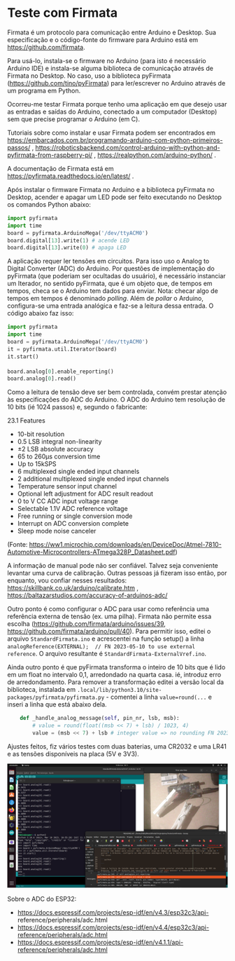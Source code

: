 # Teste com Firmata

Firmata é um protocolo para comunicação entre Arduino e Desktop. Sua especificação e o código-fonte do firmware para Arduino está em https://github.com/firmata.

Para usá-lo, instala-se o firmware no Arduino (para isto é necessário Arduino IDE) e instala-se alguma biblioteca de comunicação através de Firmata no Desktop. No caso, uso a biblioteca pyFirmata (https://github.com/tino/pyFirmata) para ler/escrever no Arduino através de um programa em Python.

Ocorreu-me testar Firmata porque tenho uma aplicação em que desejo usar as entradas e saídas do Arduino, conectado a um computador (Desktop) sem que precise programar o Arduino (em C).

Tutoriais sobre como instalar e usar Firmata podem ser encontrados em https://embarcados.com.br/programando-arduino-com-python-primeiros-passos/ , https://roboticsbackend.com/control-arduino-with-python-and-pyfirmata-from-raspberry-pi/ , https://realpython.com/arduino-python/ .

A documentação de Firmata está em https://pyfirmata.readthedocs.io/en/latest/ .

Após instalar o firmware Firmata no Arduino e a biblioteca pyFirmata no Desktop, acender e apagar um LED pode ser feito executando no Desktop os comandos Python abaixo:

```python
import pyfirmata
import time
board = pyfirmata.ArduinoMega('/dev/ttyACM0')
board.digital[13].write(1) # acende LED
board.digital[13].write(0) # apaga LED

```

A aplicação requer ler tensões em circuitos. Para isso uso o Analog to Digital Converter (ADC) do Arduino. Por questões de implementação do pyFirmata (que poderiam ser ocultadas do usuário), é necessário instanciar um Iterador, no sentido pyFirmata, que é um objeto que, de tempos em tempos, checa se o Arduino tem dados para enviar. Nota: checar algo de tempos em tempos é denominado *polling*. Além de *pollar* o Arduino, configura-se uma entrada analógica e faz-se a leitura dessa entrada. O código abaixo faz isso:
 
```python
import pyfirmata
import time
board = pyfirmata.ArduinoMega('/dev/ttyACM0')
it = pyfirmata.util.Iterator(board)
it.start()

board.analog[0].enable_reporting()
board.analog[0].read()

```

Como a leitura de tensão deve ser bem controlada, convém prestar atenção às especificações do ADC do Arduino. O ADC do Arduino tem resolução de 10 bits (ié 1024 passos) e, segundo o fabricante:

23.1 Features
- 10-bit resolution
- 0.5 LSB integral non-linearity
- ±2 LSB absolute accuracy
- 65 to 260μs conversion time
- Up to 15kSPS
- 6 multiplexed single ended input channels
- 2 additional multiplexed single ended input channels
- Temperature sensor input channel
- Optional left adjustment for ADC result readout
- 0 to V CC ADC input voltage range
- Selectable 1.1V ADC reference voltage
- Free running or single conversion mode
- Interrupt on ADC conversion complete
- Sleep mode noise canceler

(Fonte: https://ww1.microchip.com/downloads/en/DeviceDoc/Atmel-7810-Automotive-Microcontrollers-ATmega328P_Datasheet.pdf)

A informação de manual pode não ser confiável. Talvez seja conveniente levantar uma curva de calibração. Outras pessoas já fizeram isso então, por enquanto, vou confiar nesses resultados: https://skillbank.co.uk/arduino/calibrate.htm , https://baltazarstudios.com/accuracy-of-arduinos-adc/

Outro ponto é como configurar o ADC para usar como referência uma referência externa de tensão (ex. uma pilha). Firmata não permite essa escolha (https://github.com/firmata/arduino/issues/39, https://github.com/firmata/arduino/pull/40). Para permitir isso, editei o arquivo `StandardFirmata.ino` e acrescentei na função setup() a linha `  analogReference(EXTERNAL);  // FN 2023-05-10 to use external reference`. O arquivo resultante é `StandardFirmata-ExternalVref.ino`.

Ainda outro ponto é que pyFirmata transforma o inteiro de 10 bits que é lido em um float no intervalo 0,1, arredondado na quarta casa. ié, introduz erro de arredondamento. Para remover a transformação editei a versão local da biblioteca, instalada em `.local/lib/python3.10/site-packages/pyfirmata/pyfirmata.py` - comentei a linha `value=round(...` e inseri a linha que está abaixo dela.

```python
    def _handle_analog_message(self, pin_nr, lsb, msb):
        # value = round(float((msb << 7) + lsb) / 1023, 4)
        value = (msb << 7) + lsb # integer value => no rounding FN 2023-05-10

```

Ajustes feitos, fiz vários testes com duas baterias, uma CR2032 e uma LR41 e as tensões disponíveis na placa (5V e 3V3).

![](./Firmata-2023-05-10-18-11-51.png)

Sobre o ADC do ESP32:
	
- https://docs.espressif.com/projects/esp-idf/en/v4.3/esp32c3/api- reference/peripherals/adc.html
- https://docs.espressif.com/projects/esp-idf/en/v4.4/esp32c3/api-reference/peripherals/adc.html
- https://docs.espressif.com/projects/esp-idf/en/v4.1.1/api-reference/peripherals/adc.html
